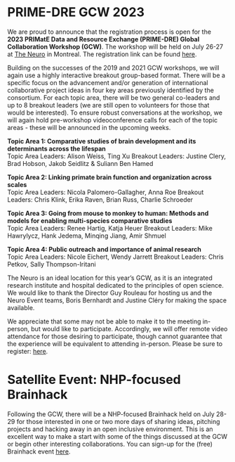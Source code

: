 # PRIME-DRE GCW 2023
We are proud to announce that the registration process is open for the **2023 PRIMatE Data and Resource Exchange (PRIME-DRE) Global Collaboration Workshop (GCW)**. The workshop will be held on July 26-27 at [The Neuro](https://www.mcgill.ca/neuro/) in Montreal. The registration link can be found [here](https://docs.google.com/forms/d/e/1FAIpQLSf9mQD_0sOOX8_Ah9ZvRde6zVCz5GZtkQOfDs5Y1UJRw8afgQ/viewform).
 
Building on the successes of the 2019 and 2021 GCW workshops, we will again use a highly interactive breakout group-based format. There will be a specific focus on the advancement and/or generation of international collaborative project ideas in four key areas previously identified by the consortium. For each topic area, there will be two general co-leaders and up to 8 breakout leaders (we are still open to volunteers for those that would be interested). To ensure robust conversations at the workshop, we will again hold pre-workshop videoconference calls for each of the topic areas - these will be announced in the upcoming weeks.

**Topic Area 1: Comparative studies of brain development and its determinants across the lifespan**    
Topic Area Leaders: Alison Weiss, Ting Xu
Breakout Leaders: Justine Clery, Brad Hobson, Jakob Seidlitz & Suliann Ben Hamed     

**Topic Area 2: Linking primate brain function and organization across scales**    
Topic Area Leaders: Nicola Palomero-Gallagher, Anna Roe
Breakout Leaders: Chris Klink, Erika Raven, Brian Russ, Charlie Schroeder      

**Topic Area 3: Going from mouse to monkey to human: Methods and models for enabling multi-species comparative studies**    
Topic Area Leaders: Renee Hartig, Katja Heuer
Breakout Leaders: Mike Hawrylycz, Hank Jedema, Minqing Jiang, Amir Shmuel        

**Topic Area 4: Public outreach and importance of animal research**    
Topic Area Leaders: Nicole Eichert, Wendy Jarrett 
Breakout Leaders: Chris Petkov, Sally Thompson-Iritani       

The Neuro is an ideal location for this year’s GCW, as it is an integrated research institute and hospital dedicated to the principles of open science. We would like to thank the Director Guy Rouleau for hosting us and the Neuro Event teams, Boris Bernhardt and Justine Cléry for making the space available.
 
We appreciate that some may not be able to make it to the meeting in-person, but would like to participate. Accordingly, we will offer remote video attendance for those desiring to participate, though cannot guarantee that the experience will be equivalent to attending in-person. Please be sure to register: [here](https://docs.google.com/forms/d/e/1FAIpQLSf9mQD_0sOOX8_Ah9ZvRde6zVCz5GZtkQOfDs5Y1UJRw8afgQ/viewform).

<!---
# Pre-Workshop Videoconference Schedule
There will be a series of pre-workshop videoconferences to help get the conversations going prior to the workshop. This process is intended to facilitate more mature dialogues and brainstorming sessions at the in-person meeting. Below is the pre-workshop schedule for each of the Topic Areas, which was based on the mutual availability of Topic Area co-leaders and advisors. Please feel free to join as many videoconferences as you would like – everyone’s participation is encouraged!

### Topic 1: Comparative studies of brain development and its determinants across the lifespan      
April 02, 11 AM EDT      
April 07, 11 AM EDT     

### Topic 2: Linking primate brain function and organization across scales     
March 23, 10 AM EDT     
April 06, 10 AM EDT     

### Topic 3: Going from mouse to monkey to human: Methods and models for enabling multi-species comparative studies      
March 30, 10 AM EDT     
April 09, 10 AM EDT     

### Topic 4: Public outreach and importance of animal research      
March 19, 11 AM EDT      
March 26, 11 AM EDT     
-->			

# Satellite Event: NHP-focused Brainhack     
Following the GCW, there will be a NHP-focused Brainhack held on July 28-29 for those interested in one or two more days of sharing ideas, pitching projects and hacking away in an open inclusive environment. This is an excellent way to make a start with some of the things discussed at the GCW or begin other interesting collaborations. You can sign-up for the (free) Brainhack event [here](https://forms.gle/aeG5hg7qSvxjbTZu5).
